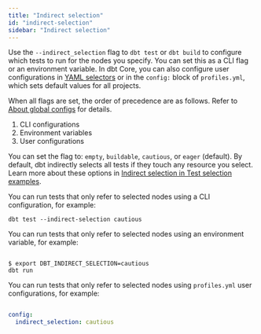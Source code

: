 ```yaml
---
title: "Indirect selection"
id: "indirect-selection"
sidebar: "Indirect selection"
---
```


Use the `--indirect_selection` flag to `dbt test` or `dbt build` to configure which tests to run for the nodes you specify. You can set this as a CLI flag or an environment variable. In dbt Core, you can also configure user configurations in [YAML selectors](/reference/node-selection/yaml-selectors) or in the `config:` block of `profiles.yml`, which sets default values for all projects.

When all flags are set, the order of precedence are as follows. Refer to [About global configs](/reference/global-configs/about-global-configs) for details.

1. CLI configurations
1. Environment variables
1. User configurations

You can set the flag to: `empty`, `buildable`, `cautious`, or `eager` (default). By default, dbt indirectly selects all tests if they touch any resource you select. Learn more about these options in [Indirect selection in Test selection examples](/reference/node-selection/test-selection-examples?indirect-selection-mode=empty#indirect-selection).

You can run tests that only refer to selected nodes using a CLI configuration, for example:

<File name='Usage'>

```text
dbt test --indirect-selection cautious
```

</File>

You can run tests that only refer to selected nodes using an environment variable, for example:

<File name='Env var'>

```text

$ export DBT_INDIRECT_SELECTION=cautious
dbt run

```

</File>

You can run tests that only refer to selected nodes using `profiles.yml` user configurations, for example:

<File name='profiles.yml'>

```yaml

config:
  indirect_selection: cautious

```

</File>


